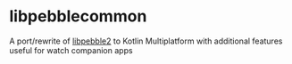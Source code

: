 # libpebblecommon
A port/rewrite of [libpebble2](https://github.com/pebble/libpebble2/) to Kotlin Multiplatform with additional features useful for watch companion apps
